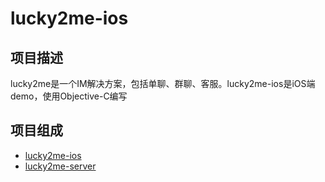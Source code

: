 # lucky2me-ios
## 项目描述
lucky2me是一个IM解决方案，包括单聊、群聊、客服。lucky2me-ios是iOS端demo，使用Objective-C编写

## 项目组成
- [lucky2me-ios](https://github.com/GanWenPeng/lucky2me-ios) 
- [lucky2me-server](https://github.com/GanWenPeng/lucky2me-server)
